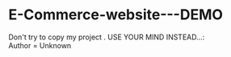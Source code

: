 # E-Commerce-website---DEMO
Don't try to copy my project . USE YOUR MIND INSTEAD...:
<br>
Author = Unknown
